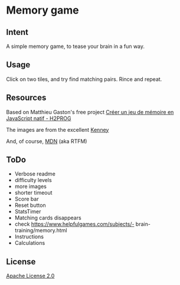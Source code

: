 # Memory game

## Intent
A simple memory game, to tease your brain in a fun way.
## Usage
Click on two tiles, and try find matching pairs.
Rince and repeat.
## Resources
Based on Matthieu Gaston's free project [Créer un jeu de mémoire en JavaScript natif - H2PROG](https://ecole.h2prog.com/p/javascript-jeu-memoire)

The images are from the excellent [Kenney](https://www.kenney.nl/)

And, of course, [MDN](https://developer.mozilla.org/) (aka RTFM)

## ToDo
- Verbose readme
- difficulty levels
- more images
- shorter timeout
- Score bar
- Reset button
- StatsTimer
- Matching cards disappears
- check https://www.helpfulgames.com/subjects/- brain-training/memory.html
- Instructions
- Calculations

## License
[Apache License 2.0](https://choosealicense.com/licenses/apache-2.0/)